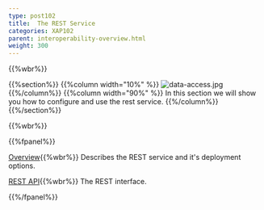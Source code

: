 ```yaml
---
type: post102
title:  The REST Service
categories: XAP102
parent: interoperability-overview.html
weight: 300
---
```


{{%wbr%}}

{{%section%}}
{{%column width="10%" %}}
![data-access.jpg](/attachment_files/web-services.jpg)
{{%/column%}}
{{%column width="90%" %}}
In this section we will show you how to configure and use the rest service.
{{%/column%}}
{{%/section%}}

{{%wbr%}}

{{%fpanel%}}

[Overview](./rest-service.html){{%wbr%}}
Describes the REST service and it's deployment options.

[REST API](./rest-service-api.html){{%wbr%}}
The REST interface.

{{%/fpanel%}}


